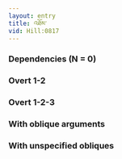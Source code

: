 ```yaml
---
layout: entry
title: འཐོམ་
vid: Hill:0817
---
```

### Dependencies (N = 0)


### Overt 1-2


### Overt 1-2-3


### With oblique arguments


### With unspecified obliques
